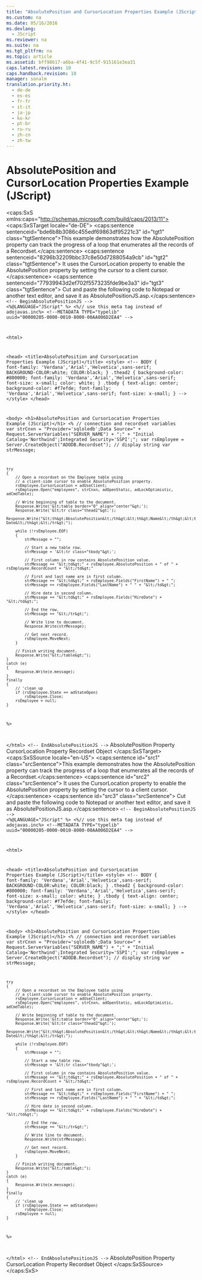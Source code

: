 ```yaml
---
title: "AbsolutePosition and CursorLocation Properties Example (JScript)"
ms.custom: na
ms.date: 05/16/2016
ms.devlang: 
  - JScript
ms.reviewer: na
ms.suite: na
ms.tgt_pltfrm: na
ms.topic: article
ms.assetid: bff98617-a6ba-4f41-9c5f-915161e3ea31
caps.latest.revision: 10
caps.handback.revision: 10
manager: sonalm
translation.priority.ht: 
  - de-de
  - es-es
  - fr-fr
  - it-it
  - ja-jp
  - ko-kr
  - pt-br
  - ru-ru
  - zh-cn
  - zh-tw
---
```

# AbsolutePosition and CursorLocation Properties Example (JScript)
<?xml version="1.0" encoding="utf-8"?>
<caps:SxS xmlns:caps="http://schemas.microsoft.com/build/caps/2013/11">
  <caps:SxSTarget locale="de-DE">
    <developerReferenceWithoutSyntaxDocument xsi:schemaLocation="http://ddue.schemas.microsoft.com/authoring/2003/5 http://dduestorage.blob.core.windows.net/ddueschema/developer.xsd" xmlns="http://ddue.schemas.microsoft.com/authoring/2003/5" xmlns:xlink="http://www.w3.org/1999/xlink" xmlns:xsi="http://www.w3.org/2001/XMLSchema-instance">
      <introduction>
        <para>
          <caps:sentence sentenceid="bde6b8b3086c455edf69863df95221c3" id="tgt1" class="tgtSentence">This example demonstrates how the <legacyLink xlink:href="79f8ee5e-fc70-46d8-8c29-ebf943c66592">AbsolutePosition</legacyLink> property can track the progress of a loop that enumerates all the records of a <legacyLink xlink:href="ede1415f-c3df-4cc5-a05b-2576b2b84b60">Recordset</legacyLink>.</caps:sentence>
          <caps:sentence sentenceid="8296b32209bbc37c8e50d7288054a9cb" id="tgt2" class="tgtSentence"> It uses the <legacyLink xlink:href="39c8d86e-7ee9-4182-be5e-aad5ce952f84">CursorLocation</legacyLink> property to enable the <legacyBold>AbsolutePosition</legacyBold> property by setting the cursor to a client cursor.</caps:sentence>
          <caps:sentence sentenceid="77939943d2ef702f5573235fde9be3a3" id="tgt3" class="tgtSentence"> Cut and paste the following code to Notepad or another text editor, and save it as <legacyBold>AbsolutePositionJS.asp</legacyBold>.</caps:sentence>
        </para>
        <code>&lt;!-- BeginAbsolutePositionJS --&gt;
&lt;%@LANGUAGE="JScript" %&gt;
&lt;%// use this meta tag instead of adojavas.inc%&gt;
&lt;!--METADATA TYPE="typelib" uuid="00000205-0000-0010-8000-00AA006D2EA4" --&gt;

&lt;html&gt;

&lt;head&gt;
&lt;title&gt;AbsolutePosition and CursorLocation Properties Example (JScript)&lt;/title&gt;
&lt;style&gt;
&lt;!--
BODY {
   font-family: 'Verdana','Arial','Helvetica',sans-serif;
   BACKGROUND-COLOR:white;
   COLOR:black;
    }
.thead2 {
   background-color: #800000; 
   font-family: 'Verdana','Arial','Helvetica',sans-serif; 
   font-size: x-small;
   color: white;
   }
.tbody { 
   text-align: center;
   background-color: #f7efde;
   font-family: 'Verdana','Arial','Helvetica',sans-serif; 
   font-size: x-small;
    }
--&gt;
&lt;/style&gt;
&lt;/head&gt;

&lt;body&gt;
&lt;h1&gt;AbsolutePosition and CursorLocation Properties Example (JScript)&lt;/h1&gt;
&lt;%
    // connection and recordset variables
    var strCnxn = "Provider='sqloledb';Data Source=" + Request.ServerVariables("SERVER_NAME") + ";" +
            "Initial Catalog='Northwind';Integrated Security='SSPI';";
    var rsEmployee = Server.CreateObject("ADODB.Recordset");
        // display string
    var strMessage;        
    
    try
    {
        // Open a recordset on the Employee table using
        // a client-side cursor to enable AbsolutePosition property.
        rsEmployee.CursorLocation = adUseClient;
        rsEmployee.Open("employees", strCnxn, adOpenStatic, adLockOptimistic, adCmdTable);

        // Write beginning of table to the document.
        Response.Write('&lt;table border="0" align="center"&gt;');
        Response.Write('&lt;tr class="thead2"&gt;');
        Response.Write("&lt;th&gt;AbsolutePosition&lt;/th&gt;&lt;th&gt;Name&lt;/th&gt;&lt;th&gt;Hire Date&lt;/th&gt;&lt;/tr&gt;");
    
        while (!rsEmployee.EOF)
        {
            strMessage = "";
                
            // Start a new table row.
            strMessage = '&lt;tr class="tbody"&gt;';
                    
            // First column in row contains AbsolutePosition value.
            strMessage += "&lt;td&gt;" + rsEmployee.AbsolutePosition + " of " + rsEmployee.RecordCount + "&lt;/td&gt;"
                        
            // First and last name are in first column.
            strMessage += "&lt;td&gt;" + rsEmployee.Fields("FirstName") + " ";
            strMessage += rsEmployee.Fields("LastName") + " " + "&lt;/td&gt;";
                    
            // Hire date in second column.
            strMessage += "&lt;td&gt;" + rsEmployee.Fields("HireDate") + "&lt;/td&gt;";
                    
            // End the row.
            strMessage += "&lt;/tr&gt;";
                
            // Write line to document.
            Response.Write(strMessage);
                    
            // Get next record.
            rsEmployee.MoveNext;
        }
    
        // Finish writing document.
        Response.Write("&lt;/table&gt;");
    }
    catch (e)
    {
        Response.Write(e.message);
    }
    finally
    {
        // 'clean up
        if (rsEmployee.State == adStateOpen)
            rsEmployee.Close;
        rsEmployee = null;
    }
%&gt;

&lt;/html&gt;
&lt;!-- EndAbsolutePositionJS --&gt;</code>
      </introduction>
      <relatedTopics>
        <link xlink:href="79f8ee5e-fc70-46d8-8c29-ebf943c66592">AbsolutePosition Property</link>
        <link xlink:href="39c8d86e-7ee9-4182-be5e-aad5ce952f84">CursorLocation Property</link>
        <link xlink:href="ede1415f-c3df-4cc5-a05b-2576b2b84b60">Recordset Object</link>
      </relatedTopics>
    </developerReferenceWithoutSyntaxDocument>
  </caps:SxSTarget>
  <caps:SxSSource locale="en-US">
    <developerReferenceWithoutSyntaxDocument xsi:schemaLocation="http://ddue.schemas.microsoft.com/authoring/2003/5 http://dduestorage.blob.core.windows.net/ddueschema/developer.xsd" xmlns="http://ddue.schemas.microsoft.com/authoring/2003/5" xmlns:xlink="http://www.w3.org/1999/xlink" xmlns:xsi="http://www.w3.org/2001/XMLSchema-instance">
      <introduction>
        <para>
          <caps:sentence id="src1" class="srcSentence">This example demonstrates how the <legacyLink xlink:href="79f8ee5e-fc70-46d8-8c29-ebf943c66592">AbsolutePosition</legacyLink> property can track the progress of a loop that enumerates all the records of a <legacyLink xlink:href="ede1415f-c3df-4cc5-a05b-2576b2b84b60">Recordset</legacyLink>.</caps:sentence>
          <caps:sentence id="src2" class="srcSentence"> It uses the <legacyLink xlink:href="39c8d86e-7ee9-4182-be5e-aad5ce952f84">CursorLocation</legacyLink> property to enable the <legacyBold>AbsolutePosition</legacyBold> property by setting the cursor to a client cursor.</caps:sentence>
          <caps:sentence id="src3" class="srcSentence"> Cut and paste the following code to Notepad or another text editor, and save it as <legacyBold>AbsolutePositionJS.asp</legacyBold>.</caps:sentence>
        </para>
        <code>&lt;!-- BeginAbsolutePositionJS --&gt;
&lt;%@LANGUAGE="JScript" %&gt;
&lt;%// use this meta tag instead of adojavas.inc%&gt;
&lt;!--METADATA TYPE="typelib" uuid="00000205-0000-0010-8000-00AA006D2EA4" --&gt;

&lt;html&gt;

&lt;head&gt;
&lt;title&gt;AbsolutePosition and CursorLocation Properties Example (JScript)&lt;/title&gt;
&lt;style&gt;
&lt;!--
BODY {
   font-family: 'Verdana','Arial','Helvetica',sans-serif;
   BACKGROUND-COLOR:white;
   COLOR:black;
    }
.thead2 {
   background-color: #800000; 
   font-family: 'Verdana','Arial','Helvetica',sans-serif; 
   font-size: x-small;
   color: white;
   }
.tbody { 
   text-align: center;
   background-color: #f7efde;
   font-family: 'Verdana','Arial','Helvetica',sans-serif; 
   font-size: x-small;
    }
--&gt;
&lt;/style&gt;
&lt;/head&gt;

&lt;body&gt;
&lt;h1&gt;AbsolutePosition and CursorLocation Properties Example (JScript)&lt;/h1&gt;
&lt;%
    // connection and recordset variables
    var strCnxn = "Provider='sqloledb';Data Source=" + Request.ServerVariables("SERVER_NAME") + ";" +
            "Initial Catalog='Northwind';Integrated Security='SSPI';";
    var rsEmployee = Server.CreateObject("ADODB.Recordset");
        // display string
    var strMessage;        
    
    try
    {
        // Open a recordset on the Employee table using
        // a client-side cursor to enable AbsolutePosition property.
        rsEmployee.CursorLocation = adUseClient;
        rsEmployee.Open("employees", strCnxn, adOpenStatic, adLockOptimistic, adCmdTable);

        // Write beginning of table to the document.
        Response.Write('&lt;table border="0" align="center"&gt;');
        Response.Write('&lt;tr class="thead2"&gt;');
        Response.Write("&lt;th&gt;AbsolutePosition&lt;/th&gt;&lt;th&gt;Name&lt;/th&gt;&lt;th&gt;Hire Date&lt;/th&gt;&lt;/tr&gt;");
    
        while (!rsEmployee.EOF)
        {
            strMessage = "";
                
            // Start a new table row.
            strMessage = '&lt;tr class="tbody"&gt;';
                    
            // First column in row contains AbsolutePosition value.
            strMessage += "&lt;td&gt;" + rsEmployee.AbsolutePosition + " of " + rsEmployee.RecordCount + "&lt;/td&gt;"
                        
            // First and last name are in first column.
            strMessage += "&lt;td&gt;" + rsEmployee.Fields("FirstName") + " ";
            strMessage += rsEmployee.Fields("LastName") + " " + "&lt;/td&gt;";
                    
            // Hire date in second column.
            strMessage += "&lt;td&gt;" + rsEmployee.Fields("HireDate") + "&lt;/td&gt;";
                    
            // End the row.
            strMessage += "&lt;/tr&gt;";
                
            // Write line to document.
            Response.Write(strMessage);
                    
            // Get next record.
            rsEmployee.MoveNext;
        }
    
        // Finish writing document.
        Response.Write("&lt;/table&gt;");
    }
    catch (e)
    {
        Response.Write(e.message);
    }
    finally
    {
        // 'clean up
        if (rsEmployee.State == adStateOpen)
            rsEmployee.Close;
        rsEmployee = null;
    }
%&gt;

&lt;/html&gt;
&lt;!-- EndAbsolutePositionJS --&gt;</code>
      </introduction>
      <relatedTopics>
        <link xlink:href="79f8ee5e-fc70-46d8-8c29-ebf943c66592">AbsolutePosition Property</link>
        <link xlink:href="39c8d86e-7ee9-4182-be5e-aad5ce952f84">CursorLocation Property</link>
        <link xlink:href="ede1415f-c3df-4cc5-a05b-2576b2b84b60">Recordset Object</link>
      </relatedTopics>
    </developerReferenceWithoutSyntaxDocument>
  </caps:SxSSource>
</caps:SxS>